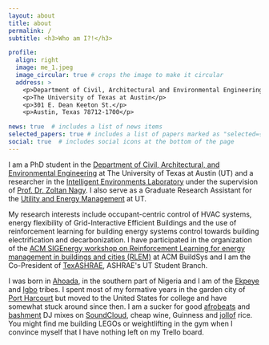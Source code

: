 ```yaml
---
layout: about
title: about
permalink: /
subtitle: <h3>Who am I?!</h3>

profile:
  align: right
  image: me_1.jpeg
  image_circular: true # crops the image to make it circular
  address: >
    <p>Department of Civil, Architectural and Environmental Engineering</p>
    <p>The University of Texas at Austin</p>
    <p>301 E. Dean Keeton St.</p>
    <p>Austin, Texas 78712-1700</p>

news: true  # includes a list of news items
selected_papers: true # includes a list of papers marked as "selected={true}"
social: true  # includes social icons at the bottom of the page
---
```


I am a PhD student in the [Department of Civil, Architectural, and Environmental Engineering](https://www.caee.utexas.edu) at The University of Texas at Austin (UT) and a researcher in the [Intelligent Environments Laboratory](https://www.ie-lab.org) under the supervision of [Prof. Dr. Zoltan Nagy](https://www.caee.utexas.edu/people/faculty/faculty-directory/nagy). I also serve as a Graduate Research Assistant for the [Utility and Energy Management](https://utilities.utexas.edu) at UT.

My research interests include occupant-centric control of HVAC systems, energy flexibility of Grid-Interactive Efficient Buildings and the use of reinforcement learning for building energy systems control towards building electrification and decarbonization. I have participated in the organization of the [ACM SIGEnergy workshop on Reinforcement Learning for energy management in buildings and cities (RLEM)](http://www.rlem-workshop.net) at ACM BuildSys and I am the Co-President of [TexASHRAE](https://sites.utexas.edu/ashrae/), ASHRAE's UT Student Branch.

I was born in [Ahoada](https://en.wikipedia.org/wiki/Ahoada), in the southern part of Nigeria and I am of the [Ekpeye](https://en.wikipedia.org/wiki/Ekpeye_people) and [Igbo](https://en.wikipedia.org/wiki/Igbo_people) tribes. I spent most of my formative years in the garden city of [Port Harcourt](https://en.wikipedia.org/wiki/Port_Harcourt) but moved to the United States for college and have somewhat stuck around since then. I am a sucker for good [afrobeats](https://en.wikipedia.org/wiki/Afrobeats) and [bashment](https://en.wikipedia.org/wiki/Dancehall) DJ mixes on [SoundCloud](https://soundcloud.com/kingsley-nweye), cheap wine, Guinness and [jollof](https://en.wikipedia.org/wiki/Jollof_rice) rice. You might find me building LEGOs or weightlifting in the gym when I convince myself that I have nothing left on my Trello board.
